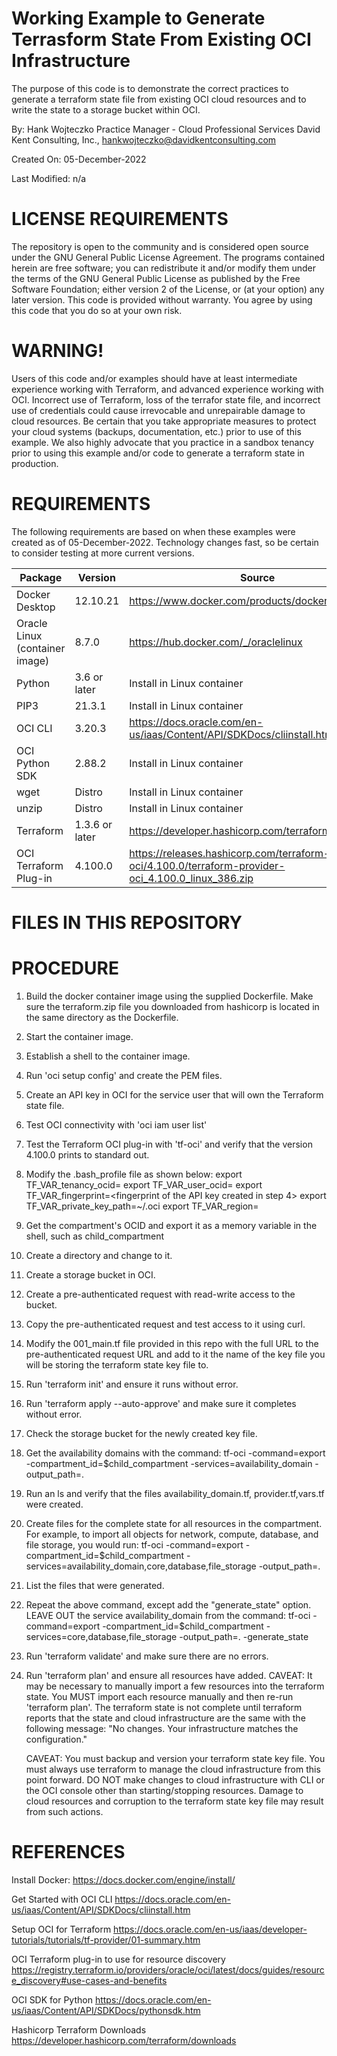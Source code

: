 Working Example to Generate Terrasform State From Existing OCI Infrastructure
=============================================================================
The purpose of this code is to demonstrate the correct practices to generate a terraform state file from existing OCI cloud resources and to
write the state to a storage bucket within OCI.

By: Hank Wojteczko
    Practice Manager - Cloud Professional Services
    David Kent Consulting, Inc., 
    hankwojteczko@davidkentconsulting.com

Created On: 05-December-2022

Last Modified: n/a

LICENSE REQUIREMENTS
====================
The repository is open to the community and is considered open source under the GNU General Public License Agreement. The programs contained herein are free software; you can redistribute it and/or modify them under the terms of the GNU General Public License as published by the Free Software Foundation; either version 2 of the License, or (at your option) any later version. This code is provided without warranty.
You agree by using this code that you do so at your own risk.

WARNING!
========
Users of this code and/or examples should have at least intermediate experience working with Terraform, and advanced experience working with 
OCI. Incorrect use of Terraform, loss of the terrafor state file, and incorrect use of credentials could cause irrevocable and unrepairable 
damage to cloud resources. Be certain that you take appropriate measures to protect your cloud systems (backups, documentation, etc.) prior 
to use of this example. We also highly advocate that you practice in a sandbox tenancy prior to using this example and/or code to
generate a terraform state in production.

REQUIREMENTS
============
The following requirements are based on when these examples were created as of 05-December-2022. Technology changes fast, so be certain to
consider testing at more current versions.

| Package                           |  Version      |  Source                                                                                                       |
|-----------------------------------|---------------|---------------------------------------------------------------------------------------------------------------|
| Docker Desktop                    | 12.10.21      | https://www.docker.com/products/docker-desktop/                                                               |
| Oracle Linux (container image)    | 8.7.0         | https://hub.docker.com/_/oraclelinux                                                                          |
| Python                            | 3.6 or later  | Install in Linux container                                                                                    |
| PIP3                              | 21.3.1        | Install in Linux container                                                                                    |
| OCI CLI                           | 3.20.3        | https://docs.oracle.com/en-us/iaas/Content/API/SDKDocs/cliinstall.htm                                         |
| OCI Python SDK                    | 2.88.2        | Install in Linux container                                                                                    |
| wget                              | Distro        | Install in Linux container                                                                                    |
| unzip                             | Distro        | Install in Linux container                                                                                    |
| Terraform                         | 1.3.6 or later| https://developer.hashicorp.com/terraform/downloads                                                           |
| OCI Terraform Plug-in             | 4.100.0       | https://releases.hashicorp.com/terraform-provider-oci/4.100.0/terraform-provider-oci_4.100.0_linux_386.zip    |

FILES IN THIS REPOSITORY
========================


PROCEDURE
=========
1. Build the docker container image using the supplied Dockerfile. Make sure the terraform.zip file you
   downloaded from hashicorp is located in the same directory as the Dockerfile.
2. Start the container image.
3. Establish a shell to the container image.
4. Run 'oci setup config' and create the PEM files.
5. Create an API key in OCI for the service user that will own the Terraform state file.
6. Test OCI connectivity with 'oci iam user list'
7. Test the Terraform OCI plug-in with 'tf-oci' and verify that the version 4.100.0 prints to standard out.
8. Modify the .bash_profile file as shown below:
   export TF_VAR_tenancy_ocid=<your tenancy ODIC>
   export TF_VAR_user_ocid=<service user OCID>
   export TF_VAR_fingerprint=<fingerprint of the API key created in step 4>
   export TF_VAR_private_key_path=~/.oci
   export TF_VAR_region=<region where this terraform code will pull the state from>
9.  Get the compartment's OCID and export it as a memory variable in the shell, such as child_compartment
10. Create a directory and change to it.
11. Create a storage bucket in OCI.
12. Create a pre-authenticated request with read-write access to the bucket.
13. Copy the pre-authenticated request and test access to it using curl.
14. Modify the 001_main.tf file provided in this repo with the full URL to the
    pre-authenticated request URL and add to it the name of the key file you will be
    storing the terraform state key file to.
15. Run 'terraform init' and ensure it runs without error.
16. Run 'terraform apply --auto-approve' and make sure it completes without error.
17. Check the storage bucket for the newly created key file.
18. Get the availability domains with the command:
    tf-oci -command=export -compartment_id=$child_compartment -services=availability_domain -output_path=.
19. Run an ls and verify that the files availability_domain.tf, provider.tf,vars.tf were created.
20. Create files for the complete state for all resources in the compartment. For example, to import all objects
    for network, compute, database, and file storage, you would run:
    tf-oci -command=export -compartment_id=$child_compartment -services=availability_domain,core,database,file_storage -output_path=.
21. List the files that were generated.
22. Repeat the above command, except add the "generate_state" option. LEAVE OUT the service availability_domain
    from the command:
    tf-oci -command=export -compartment_id=$child_compartment -services=core,database,file_storage -output_path=. -generate_state
23. Run 'terraform validate' and make sure there are no errors.
24. Run 'terraform plan' and ensure all resources have added.
    CAVEAT: It may be necessary to manually import a few resources into the terraform state. You MUST
    import each resource manually and then re-run 'terraform plan'. The terraform state is not
    complete until terraform reports that the state and cloud infrastructure are the same with the following message:
    "No changes. Your infrastructure matches the configuration."

    CAVEAT: You must backup and version your terraform state key file.
            You must always use terraform to manage the cloud infrastructure from this point forward.
            DO NOT make changes to cloud infrastructure with CLI or the OCI console other than
            starting/stopping resources. Damage to cloud resources and corruption to the terraform
            state key file may result from such actions.

REFERENCES
==========

Install Docker:
https://docs.docker.com/engine/install/

Get Started with OCI CLI
https://docs.oracle.com/en-us/iaas/Content/API/SDKDocs/cliinstall.htm

Setup OCI for Terraform
https://docs.oracle.com/en-us/iaas/developer-tutorials/tutorials/tf-provider/01-summary.htm 

OCI Terraform plug-in to use for resource discovery
https://registry.terraform.io/providers/oracle/oci/latest/docs/guides/resource_discovery#use-cases-and-benefits

OCI SDK for Python
https://docs.oracle.com/en-us/iaas/Content/API/SDKDocs/pythonsdk.htm

Hashicorp Terraform Downloads
https://developer.hashicorp.com/terraform/downloads
